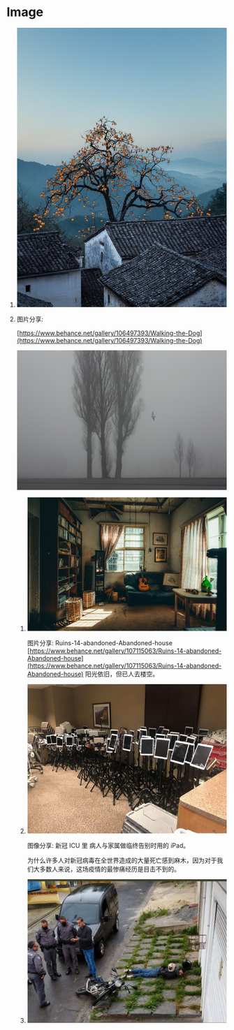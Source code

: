 # Image

1. ![&#x56FE;&#x50CF;](../.gitbook/assets/EnglzPaVkAAkV6b%20%281%29.jpeg)
2. 图片分享:

   [https://www.behance.net/gallery/106497393/Walking-the-Dog](https://www.behance.net/gallery/106497393/Walking-the-Dog)

   ![244b68106497393.5f912a2757629](../.gitbook/assets/244b68106497393.5f912a2757629%20%281%29.jpg)

   1. ![img](../.gitbook/assets/456ad1107115063.5f9feec7272ce%20%281%29.jpg)

      图片分享: Ruins-14-abandoned-Abandoned-house [https://www.behance.net/gallery/107115063/Ruins-14-abandoned-Abandoned-house](https://www.behance.net/gallery/107115063/Ruins-14-abandoned-Abandoned-house) 阳光依旧，但已人去楼空。

   2. ![image-20201204153710651](../.gitbook/assets/image-20201204153710651-1607137484407%20%281%29%20%281%29.png)

      图像分享: 新冠 ICU 里 病人与家属做临终告别时用的 iPad。

      为什么许多人对新冠病毒在全世界造成的大量死亡感到麻木，因为对于我们大多数人来说，这场疫情的最惨痛经历是目击不到的。

   3. ![image-20201206153751981](../.gitbook/assets/image-20201206153751981.png)

